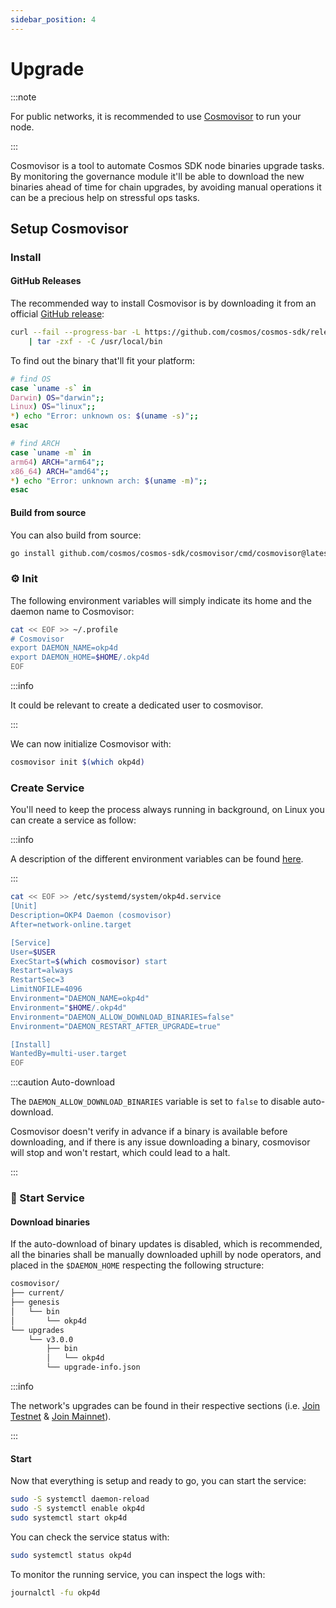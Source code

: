 ```yaml
---
sidebar_position: 4
---
```


# Upgrade

:::note

For public networks, it is recommended to use [Cosmovisor](https://docs.cosmos.network/main/tooling/cosmovisor) to run your node.

:::

Cosmovisor is a tool to automate Cosmos SDK node binaries upgrade tasks. By monitoring the governance module it'll be able to download the new binaries ahead of time for chain upgrades, by avoiding manual operations it can be a precious help on stressful ops tasks.

## Setup Cosmovisor

### Install

#### GitHub Releases

The recommended way to install Cosmovisor is by downloading it from an official [GitHub release](https://github.com/cosmos/cosmos-sdk/releases?q=cosmovisor&expanded=true):

```bash
curl --fail --progress-bar -L https://github.com/cosmos/cosmos-sdk/releases/download/cosmovisor%2Fv1.2.0/cosmovisor-v1.2.0-${OS}-${ARCH}.tar.gz \
    | tar -zxf - -C /usr/local/bin
```

To find out the binary that'll fit your platform:

```bash
# find OS
case `uname -s` in
Darwin) OS="darwin";;
Linux) OS="linux";;
*) echo "Error: unknown os: $(uname -s)";;
esac

# find ARCH
case `uname -m` in
arm64) ARCH="arm64";;
x86_64) ARCH="amd64";;
*) echo "Error: unknown arch: $(uname -m)";;
esac
```

#### Build from source

You can also build from source:

```bash
go install github.com/cosmos/cosmos-sdk/cosmovisor/cmd/cosmovisor@latest
```

### ⚙️ Init

The following environment variables will simply indicate its home and the daemon name to Cosmovisor:

```bash
cat << EOF >> ~/.profile
# Cosmovisor
export DAEMON_NAME=okp4d
export DAEMON_HOME=$HOME/.okp4d
EOF
```

:::info

It could be relevant to create a dedicated user to cosmovisor.

:::

We can now initialize Cosmovisor with:

```bash
cosmovisor init $(which okp4d)
```

### Create Service

You'll need to keep the process always running in background, on Linux you can create a service as follow:

:::info

A description of the different environment variables can be found [here](https://docs.cosmos.network/master/run-node/cosmovisor.html#command-line-arguments-and-environment-variables).

:::

```bash
cat << EOF >> /etc/systemd/system/okp4d.service
[Unit]
Description=OKP4 Daemon (cosmovisor)
After=network-online.target

[Service]
User=$USER
ExecStart=$(which cosmovisor) start
Restart=always
RestartSec=3
LimitNOFILE=4096
Environment="DAEMON_NAME=okp4d"
Environment="$HOME/.okp4d"
Environment="DAEMON_ALLOW_DOWNLOAD_BINARIES=false"
Environment="DAEMON_RESTART_AFTER_UPGRADE=true"

[Install]
WantedBy=multi-user.target
EOF
```

:::caution Auto-download

The `DAEMON_ALLOW_DOWNLOAD_BINARIES` variable is set to `false` to disable auto-download.

Cosmovisor doesn't verify in advance if a binary is available before downloading, and if there is any issue downloading a binary, cosmovisor will stop and won't restart, which could lead to a halt.

:::

### 🚀 Start Service

#### Download binaries

If the auto-download of binary updates is disabled, which is recommended, all the binaries shall be manually downloaded uphill by node operators, and placed in the `$DAEMON_HOME` respecting the following structure:

```bash
cosmovisor/
├── current/
├── genesis
│   └── bin
│       └── okp4d
└── upgrades
    └── v3.0.0
        ├── bin
        │   └── okp4d
        └── upgrade-info.json
```

:::info

The network's upgrades can be found in their respective sections (i.e. [Join Testnet](join-testnet.mdx#upgrades) & [Join Mainnet](join-mainnet.md#upgrades)).

:::

#### Start

Now that everything is setup and ready to go, you can start the service:

```bash
sudo -S systemctl daemon-reload
sudo -S systemctl enable okp4d
sudo systemctl start okp4d
```

You can check the service status with:

```bash
sudo systemctl status okp4d
```

To monitor the running service, you can inspect the logs with:

```bash
journalctl -fu okp4d
```
